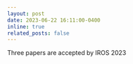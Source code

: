 ```yaml
---
layout: post
date: 2023-06-22 16:11:00-0400
inline: true
related_posts: false
---
```


Three papers are accepted by IROS 2023
